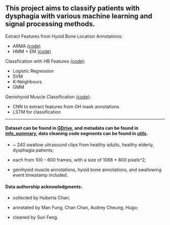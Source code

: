 ## This project aims to classify patients with dysphagia with various machine learning and signal processing methods.

Extract Features from Hyoid Bone Location Annotations:
- ARMA [(code)](arima_alternative.py)
- HMM + EM [(code)](Read_in_Data.m)

Classfication with HB Features [(code)](arima_alternative.py):
- Logistic Regression 
- SVM
- K-Neighbours 
- GMM

Geniohyoid Muscle Classification [(code)](DL_classification/):
- CNN to extract features from GH mask annotations 
- LSTM for classification 

---

#### Dataset can be found in [GDrive](https://drive.google.com/drive/folders/1H-SQDsl4pZmKeGOX7-jT6g7k0b6zq0jY?usp=sharing), and metadata can be found in [info_summary](info_summary/), data cleaning code segments can be found in [utils](utils/).

- ~ 240 swallow ultrasound clips from healthy adults, healthy elderly, dysphagia patients;

- each from 100 - 600 frames, with a size of 1068 \* 800 pixels^2;

- genihyoid muscle annotations, hyoid bone annotations, and swallowing event timestamp included.

#### Data authorship acknowledgments:

- collected by Huberta Chan;

- annotated by Man Fung, Chan Chan, Audrey Cheung, Hugo;

- cleaned by Suri Feng.
